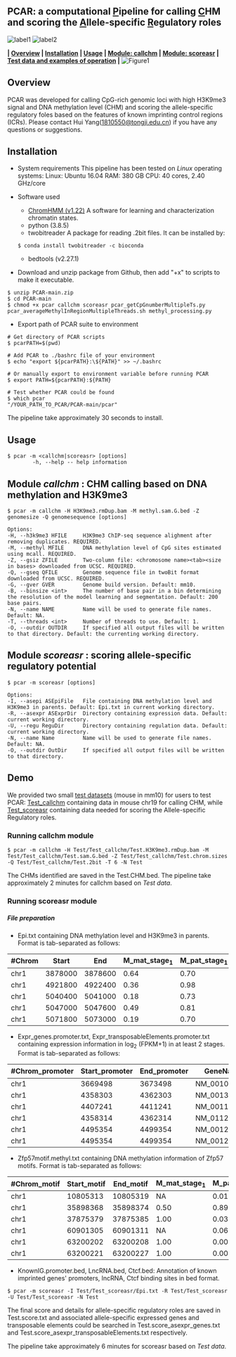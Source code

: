 ## PCAR: a computational <u>P</u>ipeline for calling <u>C</u>HM and scoring the <u>A</u>llele-specific <u>R</u>egulatory roles

![label1](https://img.shields.io/badge/version-v1.1.1-yellow)	![label2](https://img.shields.io/badge/license-MIT-green)

**| [Overview](#overview) | [Installation](#installation) | [Usage](#usage)  | [Module: callchm](#module-callchm) | [Module: scoreasr](#module-scoreasr) | [Test data and examples of operation](#demo) |**
![Figure1](Schema.png?⁩raw=True "Title")
## Overview

PCAR was developed for calling CpG-rich genomic loci with high H3K9me3 signal and DNA methylation level (CHM) and scoring the allele-specific regulatory foles based on the features of known imprinting control regions (ICRs). Please contact Hui Yang(1810550@tongji.edu.cn) if you have any questions or suggestions.

## Installation
- System requirements
  This pipeline has been tested on *Linux* operating systems:
  Linux: Ubuntu 16.04
  RAM: 380 GB
  CPU: 40 cores, 2.40 GHz/core
  
- Software used

	- [ChromHMM (v1.22)](http://compbio.mit.edu/ChromHMM) A software for learning and characterization chromatin states.
    - python (3.8.5) 
    - twobitreader A package for reading .2bit files. It can be installed by:
    ```shell
    $ conda install twobitreader -c bioconda
    ```
    - bedtools (v2.27.1)

- Download and unzip package from Github, then add "+x" to scripts to make it executable.
 ```shell
 $ unzip PCAR-main.zip
 $ cd PCAR-main
 $ chmod +x pcar callchm scoreasr pcar_getCpGnumberMultipleTs.py pcar_averageMethylInRegionMultipleThreads.sh methyl_processing.py
 ```
 
- Export path of PCAR suite to environment
```shell
# Get directory of PCAR scripts
$ pcarPATH=$(pwd)

# Add PCAR to ./bashrc file of your environment
$ echo "export ${pcarPATH}:\${PATH}" >> ~/.bashrc

# Or manually export to environment variable before running PCAR
$ export PATH=${pcarPATH}:${PATH}

# Test whether PCAR could be found
$ which pcar
"/YOUR_PATH_TO_PCAR/PCAR-main/pcar"
```
The pipeline take approximately 30 seconds to install.

## Usage

```shell
$ pcar -m <callchm|scoreasr> [options]
        -h, --help -- help information
```

## Module *callchm* : CHM calling based on DNA methylation and H3K9me3


```shell
$ pcar -m callchm -H H3K9me3.rmDup.bam -M methyl.sam.G.bed -Z genomesize -Q genomesequence [options]

Options:
-H, --h3k9me3 HFILE     H3K9me3 ChIP-seq sequence alighment after removing duplicates. REQUIRED.
-M, --methyl MFILE      DNA methylation level of CpG sites estimated using mcall. REQUIRED.
-Z, --gsiz ZFILE        Two-column file: <chromosome name><tab><size in bases> downloaded from UCSC. REQUIRED.
-Q, --gseq QFILE        Genome sequence file in twoBit format downloaded from UCSC. REQUIRED.
-G, --gver GVER         Genome build version. Default: mm10.
-B, --binsize <int>     The number of base pair in a bin determining the resolution of the model learning and segmentation. Default: 200 base pairs.
-N, --name NAME         Name will be used to generate file names. Default: NA.
-T, --threads <int>     Number of threads to use. Default: 1.
-O, --outdir OUTDIR     If specified all output files will be written to that directory. Default: the currenting working directory.
```

## Module *scoreasr* : scoring allele-specific regulatory potential

```shell
$ pcar -m scoreasr [options]

Options:
-I, --asepi ASEpiFile   File containing DNA methylation level and H3K9me3 in parents. Default: Epi.txt in current working directory.
-R, --asexpr ASExprDir  Directory containing expression data. Default: current working directory.
-U, --regu ReguDir      Directory containing regulation data. Default: current working directory.
-N, --name Name         Name will be used to generate file names. Default: NA.
-O, --outdir OutDir     If specified all output files will be written to that directory. 
```

## Demo
We provided two small [test datasets](https://github.com/hyang-bio/PCAR/tree/main/Test) (mouse in mm10) for users to test PCAR: [Test_callchm](https://github.com/hyang-bio/PCAR/tree/main/Test/Test_callchm) containing data in mouse chr19 for calling CHM, while [Test_scoreasr](https://github.com/hyang-bio/PCAR/tree/main/Test/Test_callchm/Test_scoreasr) containing data needed for scoring the Allele-specific Regulatory roles. 

### Running callchm module
```shell
$ pcar -m callchm -H Test/Test_callchm/Test.H3K9me3.rmDup.bam -M Test/Test_callchm/Test.sam.G.bed -Z Test/Test_callchm/Test.chrom.sizes -Q Test/Test_callchm/Test.2bit -T 6 -N Test
```
The CHMs identified are saved in the Test.CHM.bed.
The pipeline take approximately 2 minutes for callchm based on *Test data*.

### Running scoreasr module
##### File preparation
* Epi.txt containing DNA methylation level and H3K9me3 in parents. Format is tab-separated as follows: 

| #Chrom | Start |End | M_mat_stage<sub>1</sub> | M_pat_stage<sub>1</sub> | H_mat_stage<sub>1</sub> | H_pat_stage<sub>1</sub> | M_mat_stage<sub>2</sub> | M_pat_stage<sub>2</sub> | H_mat_stage<sub>2</sub> | H_pat_stage<sub>2</sub> | ... |
| --- | --- | --- | --- | --- | --- | --- | --- | --- | --- | --- | --- |
| chr1 | 3878000 | 3878600 | 0.64 | 0.70 | 0.21 | 0.20 | 0.63 | 0.33 | 0.32 | 0.37 | ... |
| chr1 | 4921800 | 4922400 | 0.36 | 0.98 | 0.34 | 0.28 | 0.71 | 0.92 | 0.30 | 0.35 | ... |
| chr1 | 5040400 | 5041000 | 0.18 | 0.73 | 0.13 | 0.14 | 0.46 | 0.52 | 0.07 | 0.77 | ... |
| chr1 | 5047000 | 5047600 | 0.49 | 0.81 | 0.08 | 0.27 | 0.13 | 0.42 | 0.03 | 0.28 | ... |
| chr1 | 5071800 | 5073000 | 0.19 | 0.70 | 0.12 | 0.01 | 0.02 | 0.74 | 0.16 | 0.88 | ... |

* Expr_genes.promoter.txt, Expr_transposableElements.promoter.txt containing expression information in log<sub>2</sub> (FPKM+1) in at least 2 stages. Format is tab-separated as follows:

| #Chrom_promoter | Start_promoter | End_promoter | GeneName | E_mat_stage<sub>1</sub> | E_pat_stage<sub>1</sub> | E_mat_stage<sub>2</sub> | E_pat_stage<sub>2</sub> |  ... |
| --- | --- | --- | --- | --- | --- | --- | --- | --- |
| chr1 | 3669498 | 3673498 | NM_001011874 | 0.00 | 0.00 | 0.00 | 0.01 | ... |
| chr1 | 4358303 | 4362303 | NM_001370921 | 0.13 | 0.47 | 0.00 | 0.00 | ... |
| chr1 | 4407241 | 4411241 | NM_001195662 | 0.00 | 0.00 | 0.00 | 0.00 | ... |
| chr1 | 4358314 | 4362314 | NM_011283 | 0.19 | 0.00 | 0.00 | 0.01 | ... |
| chr1 | 4495354 | 4499354 | NM_001289464 | 0.00 | 0.00 | 0.00 | 0.00 | ... |
| chr1 | 4495354 | 4499354 | NM_001289465 | 0.00 | 0.00 | 0.00 | 0.00 | ... |

* Zfp57motif.methyl.txt containing DNA methylation information of Zfp57 motifs. Format is tab-separated as follows:

| #Chrom_motif | Start_motif | End_motif | M_mat_stage<sub>1</sub> | M_pat_stage<sub>1</sub> | M_mat_stage<sub>2</sub> | M_pat_stage<sub>2</sub> | ... |
| --- | --- | --- | --- | --- | --- | --- | --- |
| chr1 | 10805313 | 10805319 | NA | 0.01 | 1.00 | 0.00 |
| chr1 | 35898368 | 35898374 | 0.50 | 0.89 | 0.29 | 0.78 |
| chr1 | 37875379 | 37875385 | 1.00 | 0.03 | 1.00 | 0.00 |
| chr1 | 60901305 | 60901311 | NA | 0.06 | 0.04 | 1.00 |
| chr1 | 63200202 | 63200208 | 1.00 | 0.00 | NA | 0.61 |
| chr1 | 63200221 | 63200227 | 1.00 | 0.00 | NA | 0.58 |
 
* KnownIG.promoter.bed, LncRNA.bed, Ctcf.bed: Annotation of known imprinted genes' promoters, lncRNA, Ctcf binding sites in bed format.

```shell
$ pcar -m scoreasr -I Test/Test_scoreasr/Epi.txt -R Test/Test_scoreasr -U Test/Test_scoreasr -N Test
```

The final score and details for allele-specific regulatory roles are saved in Test.score.txt and associated allele-specific expressed genes and transposable elements could be searched in Test.score_asexpr_genes.txt and Test.score_asexpr_transposableElements.txt respectively.

The pipeline take approximately 6 minutes for scoreasr based on *Test data*.
